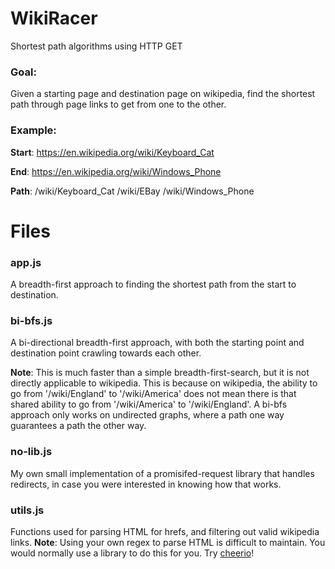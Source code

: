 # WikiRacer
Shortest path algorithms using HTTP GET

### Goal: 
Given a starting page and destination page on wikipedia, find the shortest path through page links to get from one to the other.
### Example: 
**Start**: https://en.wikipedia.org/wiki/Keyboard_Cat

**End**: https://en.wikipedia.org/wiki/Windows_Phone

**Path**: /wiki/Keyboard_Cat /wiki/EBay /wiki/Windows_Phone

# Files
### app.js
A breadth-first approach to finding the shortest path from the start to destination.

### bi-bfs.js
A bi-directional breadth-first approach, with both the starting point and destination point crawling towards each other.

**Note**: This is much faster than a simple breadth-first-search, but it is not directly applicable to wikipedia. This is because on wikipedia, the ability to go from '/wiki/England' to '/wiki/America' does not mean there is that shared ability to go from '/wiki/America' to '/wiki/England'. A bi-bfs approach only works on undirected graphs, where a path one way guarantees a path the other way. 

### no-lib.js
My own small implementation of a promisifed-request library that handles redirects, in case you were interested in knowing how that works. 

### utils.js
Functions used for parsing HTML for hrefs, and filtering out valid wikipedia links.
**Note**: Using your own regex to parse HTML is difficult to maintain. You would normally use a library to do this for you. Try [cheerio](https://github.com/cheeriojs/cheerio)!




